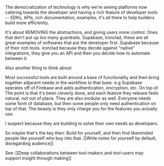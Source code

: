 The democratization of technology is why we're seeing platforms now catering towards the developer and having a rich feature of developer tools -- SDKs, APIs, rich documentation, examples, it's all there to help builders build more efficiently.

It's about REMOVING the abstractions, and giving users more control. Ones that don't put up too many guardrails. Supabase, Ironclad, these are all great examples of softwares that put the developer first. Supabase because of their rich tools. ironclad because they decide against "native" integrations, they give you an API and then you decide how to automate between it.

Also another thing to think about:

Most successful tools are built around a base of functionality and then bring together adjacent needs in the workflow to that base. e.g Supabase operates off of Firebase and adds authentication, encryption, etc. On top of. The point is that it's been cleverly done, and each feature they release feels natural, not out of place. They are also modular as well. Everyone needs some form of database, but then some people only need authentication on top of that. The beauty is they only charge you for the features you actually use.

I suspect because they are building to solve their own needs as developers.

So maybe that's the key then: Build for yourself, and then find likeminded people like yourself who buy into that. [[Write notes for yourself by default, disregarding audience]]

See: [[Deep collaborations between tool-makers and tool-users may support insight through making]]